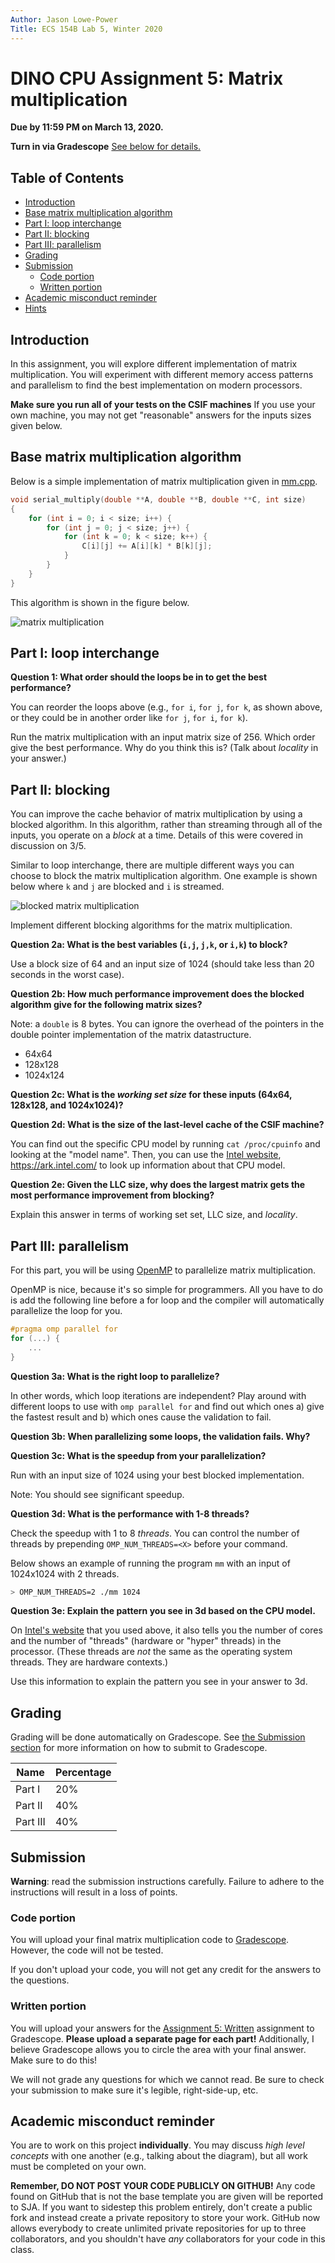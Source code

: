 ```yaml
---
Author: Jason Lowe-Power
Title: ECS 154B Lab 5, Winter 2020
---
```


# DINO CPU Assignment 5: Matrix multiplication

**Due by 11:59 PM on March 13, 2020.**

**Turn in via Gradescope**
[See below for details.](#Submission)

## Table of Contents

* [Introduction](#introduction)
* [Base matrix multiplication algorithm](#base-matrix-multiplication-algorithm)
* [Part I: loop interchange](#part-i-loop-interchange)
* [Part II: blocking](#part-ii-blocking)
* [Part III: parallelism](#part-iii-parallelism)
* [Grading](#grading)
* [Submission](#submission)
  * [Code portion](#code-portion)
  * [Written portion](#written-portion)
* [Academic misconduct reminder](#academic-misconduct-reminder)
* [Hints](#hints)

## Introduction

In this assignment, you will explore different implementation of matrix multiplication.
You will experiment with different memory access patterns and parallelism to find the best implementation on modern processors.

**Make sure you run all of your tests on the CSIF machines**
If you use your own machine, you may not get "reasonable" answers for the inputs sizes given below.

## Base matrix multiplication algorithm

Below is a simple implementation of matrix multiplication given in [mm.cpp](mm.cpp).

```cpp
void serial_multiply(double **A, double **B, double **C, int size)
{
    for (int i = 0; i < size; i++) {
        for (int j = 0; j < size; j++) {
            for (int k = 0; k < size; k++) {
                C[i][j] += A[i][k] * B[k][j];
            }
        }
    }
}
```

This algorithm is shown in the figure below.

![matrix multiplication](mm.png)

## Part I: loop interchange

**Question 1: What order should the loops be in to get the best performance?**

You can reorder the loops above (e.g., `for i`, `for j`, `for k`, as shown above, or they could be in another order like `for j`, `for i`, `for k`).

Run the matrix multiplication with an input matrix size of 256. Which order give the best performance. Why do you think this is? (Talk about *locality* in your answer.)

## Part II: blocking

You can improve the cache behavior of matrix multiplication by using a blocked algorithm.
In this algorithm, rather than streaming through all of the inputs, you operate on a *block* at a time.
Details of this were covered in discussion on 3/5.

Similar to loop interchange, there are multiple different ways you can choose to block the matrix multiplication algorithm.
One example is shown below where `k` and `j` are blocked and `i` is streamed.

![blocked matrix multiplication](bmm.png)

Implement different blocking algorithms for the matrix multiplication.

**Question 2a: What is the best variables (`i,j`, `j,k`, or `i,k`) to block?**

Use a block size of 64 and an input size of 1024 (should take less than 20 seconds in the worst case).

**Question 2b: How much performance improvement does the blocked algorithm give for the following matrix sizes?**

Note: a `double` is 8 bytes. You can ignore the overhead of the pointers in the double pointer implementation of the matrix datastructure.

- 64x64
- 128x128
- 1024x124

**Question 2c: What is the *working set size* for these inputs (64x64, 128x128, and 1024x1024)?**

**Question 2d: What is the size of the last-level cache of the CSIF machine?**

You can find out the specific CPU model by running `cat /proc/cpuinfo` and looking at the "model name".
Then, you can use the [Intel website](https://ark.intel.com/), <https://ark.intel.com/> to look up information about that CPU model.

**Question 2e: Given the LLC size, why does the largest matrix gets the most performance improvement from blocking?**

Explain this answer in terms of working set set, LLC size, and *locality*.

## Part III: parallelism

For this part, you will be using [OpenMP](https://computing.llnl.gov/tutorials/openMP/) to parallelize matrix multiplication.

OpenMP is nice, because it's so simple for programmers.
All you have to do is add the following line before a for loop and the compiler will automatically parallelize the loop for you.

```cpp
#pragma omp parallel for
for (...) {
    ...
}
```

**Question 3a: What is the right loop to parallelize?**

In other words, which loop iterations are independent?
Play around with different loops to use with `omp parallel for` and find out which ones a) give the fastest result and b) which ones cause the validation to fail.

**Question 3b: When parallelizing some loops, the validation fails. Why?**

**Question 3c: What is the speedup from your parallelization?**

Run with an input size of 1024 using your best blocked implementation.

Note: You should see significant speedup.

**Question 3d: What is the performance with 1-8 threads?**

Check the speedup with 1 to 8 *threads*.
You can control the number of threads by prepending `OMP_NUM_THREADS=<X>` before your command.

Below shows an example of running the program `mm` with an input of 1024x1024 with 2 threads.

```sh
> OMP_NUM_THREADS=2 ./mm 1024
```

**Question 3e: Explain the pattern you see in 3d based on the CPU model.**

On [Intel's website](https://ark.intel.com/) that you used above, it also tells you the number of cores and the number of "threads" (hardware or "hyper" threads) in the processor.
(These threads are *not* the same as the operating system threads.
They are hardware contexts.)

Use this information to explain the pattern you see in your answer to 3d.

## Grading

Grading will be done automatically on Gradescope.
See [the Submission section](#Submission) for more information on how to submit to Gradescope.

| Name         | Percentage |
|--------------|------------|
| Part I       | 20%        |
| Part II      | 40%        |
| Part III     | 40%        |

## Submission

**Warning**: read the submission instructions carefully.
Failure to adhere to the instructions will result in a loss of points.

### Code portion

You will upload your final matrix multiplication code to [Gradescope]().
However, the code will not be tested.

If you don't upload your code, you will not get any credit for the answers to the questions.

### Written portion

You will upload your answers for the [Assignment 5: Written]() assignment to Gradescope.
**Please upload a separate page for each part!**
Additionally, I believe Gradescope allows you to circle the area with your final answer.
Make sure to do this!

We will not grade any questions for which we cannot read.
Be sure to check your submission to make sure it's legible, right-side-up, etc.

## Academic misconduct reminder

You are to work on this project **individually**.
You may discuss *high level concepts* with one another (e.g., talking about the diagram), but all work must be completed on your own.

**Remember, DO NOT POST YOUR CODE PUBLICLY ON GITHUB!**
Any code found on GitHub that is not the base template you are given will be reported to SJA.
If you want to sidestep this problem entirely, don't create a public fork and instead create a private repository to store your work.
GitHub now allows everybody to create unlimited private repositories for up to three collaborators, and you shouldn't have *any* collaborators for your code in this class.
